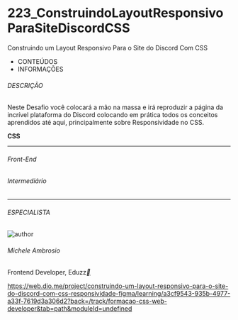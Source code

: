 # 223_ConstruindoLayoutResponsivoParaSiteDiscordCSS
Construindo um Layout Responsivo Para o Site do Discord Com CSS



- CONTEÚDOS
- INFORMAÇÕES

###### DESCRIÇÃO

Neste Desafio você colocará a mão na massa e irá reproduzir a página da incrível plataforma do Discord colocando em prática todos os conceitos aprendidos até aqui, principalmente sobre Responsividade no CSS.

**CSS**

------

###### Front-End

###### Intermediário

------

###### ESPECIALISTA

![author](https://hermes.digitalinnovation.one/users/author/photos/527e9db7-5cae-410e-972e-a1c5e3b92f4e.jpg)

###### Michele Ambrosio

Frontend Developer, Eduzz[**](https://www.linkedin.com/in/michele-ambrosio-a4899661/)



https://web.dio.me/project/construindo-um-layout-responsivo-para-o-site-do-discord-com-css-responsividade-figma/learning/a3cf9543-935b-4977-a33f-7619d3a306d2?back=/track/formacao-css-web-developer&tab=path&moduleId=undefined
